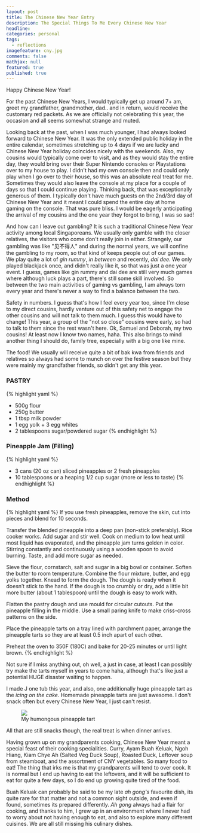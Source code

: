 ```yaml
---
layout: post
title: The Chinese New Year Entry
description: The Special Things To Me Every Chinese New Year
headline: 
categories: personal
tags:
  - reflections
imagefeature: cny.jpg
comments: false
mathjax: null
featured: true
published: true
---
```


Happy Chinese New Year!

For the past Chinese New Years, I would typically get up around 7+ am, greet my grandfather, grandmother, dad.. and in return, would receive the customary red packets. As we are officially not celebrating this year, the occasion and all seems somewhat strange and muted.

Looking back at the past, when I was much younger, I had always looked forward to Chinese New Year. It was the only extended public holiday in the entire calendar, sometimes stretching up to 4 days if we are lucky and Chinese New Year holiday coincides nicely with the weekends. Also, my cousins would typically come over to visit, and as they would stay the entire day, they would bring over their Super Nintendo consoles or Playstations over to my house to play. I didn't had my own console then and could only play when I go over to their house, so this was an absolute real treat for me. Sometimes they would also leave the console at my place for a couple of days so that I could continue playing. Thinking back, that was exceptionally generous of them. I typically don't have much guests on the 2nd/3rd day of Chinese New Year and it meant I could spend the entire day at home gaming on the console. That was pure bliss. I would be eagerly anticipating the arrival of my cousins and the one year they forgot to bring, I was so sad!

And how can I leave out gambling? It is such a traditional Chinese New Year activity among local Singaporeans. We usually only gamble with the closer relatives, the visitors who come don't really join in either. Strangely, our gambling was like "见不得人" and during the normal years, we will confine the gambling to my room, so that kind of keeps people out of our games. We play quite a lot of _gin rummy_, _in between_ and recently, _dai dee_. We only played blackjack once, and didn't really like it, so that was just a one year event. I guess, games like gin rummy and dai dee are still very much games where although luck plays a part, there's still some skill involved. So between the two main activities of gaming vs gambling, I am always torn every year and there's never a way to find a balance between the two.

Safety in numbers. I guess that's how I feel every year too, since I'm close to my direct cousins, hardly venture out of this safety net to engage the other cousins and will not talk to them much. I guess this would have to change! This year, a group of the "not so close" cousins were early, so had to talk to them since the rest wasn't here. Ok, Samuel and Deborah, my two cousins! At least now I know two names, haha. This also brings to mind another thing I should do, family tree, especially with a big one like mine.

The food! We usually will receive quite a bit of bak kwa from friends and relatives so always had some to munch on over the festive season but they were mainly my grandfather friends, so didn't get any this year. 

### PASTRY
{% highlight yaml %}
- 500g flour
- 250g butter
- 1 tbsp milk powder
- 1 egg yolk + 3 egg whites
- 2 tablespoons sugar/powdered sugar
{% endhighlight %}

### Pineapple Jam (Filling)
{% highlight yaml %}
- 3 cans (20 oz can) sliced pineapples or 2 fresh pineapples
- 10 tablespoons or a heaping 1/2 cup sugar (more or less to taste)
{% endhighlight %}

### Method
{% highlight yaml %}
If you use fresh pineapples, remove the skin, cut into pieces and blend for 10 seconds.

Transfer the blended pineapple into a deep pan (non-stick preferably). Rice cooker works. Add sugar and stir well. Cook on medium to low heat until most liquid has evaporated, and the pineapple jam turns golden in color. Stirring constantly and continuously using a wooden spoon to avoid burning. Taste, and add more sugar as needed. 

Sieve the flour, cornstarch, salt and sugar in a big bowl or container. Soften the butter to room temperature. Combine the flour mixture, butter, and egg yolks together. Knead to form the dough. The dough is ready when it doesn’t stick to the hand. If the dough is too crumbly or dry, add a little bit more butter (about 1 tablespoon) until the dough is easy to work with.

Flatten the pastry dough and use mould for circular cutouts. Put the pineapple filling in the middle. Use a small paring knife to make criss-cross patterns on the side. 

Place the pineapple tarts on a tray lined with parchment paper, arrange the pineapple tarts so they are at least 0.5 inch apart of each other.

Preheat the oven to 350F (180C) and bake for 20-25 minutes or until light brown.
{% endhighlight %}

Not sure if I miss anything out, oh well, a just in case, at least I can possibly try make the tarts myself in years to come haha, although that's like just a potential HUGE disaster waiting to happen.

I made J one tub this year, and also, one additionally huge pineapple tart as the *icing on the cake*. Homemade pineapple tarts are just awesome. I don't snack often but every Chinese New Year, I just can't resist.

<figure>
	<a href="{{ site.url }}/images/posts/big-pineapple-tart.jpg"><img src="{{ site.url }}/images/posts/big-pineapple-tart.jpg"></a>
	<figcaption>My humongous pineapple tart</figcaption>
</figure>

All that are still snacks though, the real treat is when dinner arrives. 

Having grown up on my grandparents cooking, Chinese New Year meant a special feast of their cooking specialities. Curry, Ayam Buah Keluak, Ngoh Hiang, Kiam Chye Ah (Salted Veg Duck Soup), Roasted Duck, Leftover soup from steamboat, and the assortment of CNY vegetables. So many food to eat! The thing that irks me is that my grandparents will tend to over cook. It is normal but I end up having to eat the leftovers, and it will be sufficient to eat for quite a few days, so I do end up growing quite tired of the food.

Buah Keluak can probably be said to be my late _ah gong's_ favourite dish, its quite rare for that matter and not a common sight outside, and even if found, sometimes its prepared differently. _Ah gong_ always had a flair for cooking, and thanks to him, I grew up in an environment where I never had to worry about not having enough to eat, and also to explore many different cuisines. We are all still missing his culinary dishes.
